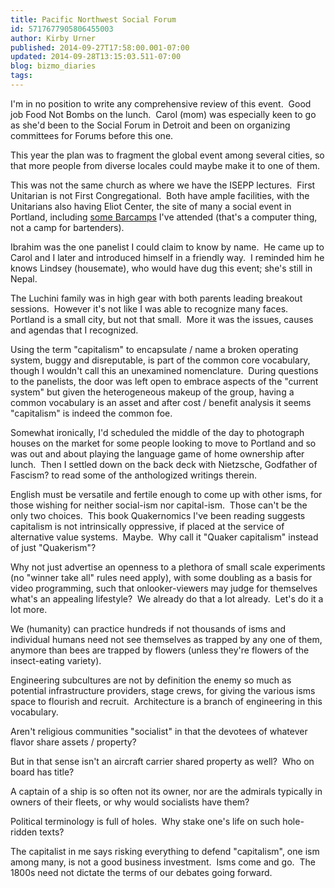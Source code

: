 ```yaml
---
title: Pacific Northwest Social Forum
id: 5717677905806455003
author: Kirby Urner
published: 2014-09-27T17:58:00.001-07:00
updated: 2014-09-28T13:15:03.511-07:00
blog: bizmo_diaries
tags: 
---
```


I'm in no position to write any comprehensive review of this event.  Good job Food Not Bombs on the lunch.  Carol (mom) was especially keen to go as she'd been to the Social Forum in Detroit and been on organizing committees for Forums before this one.

This year the plan was to fragment the global event among several cities, so that more people from diverse locales could maybe make it to one of them.

This was not the same church as where we have the ISEPP lectures.  First Unitarian is not First Congregational.  Both have ample facilities, with the Unitarians also having Eliot Center, the site of many a social event in Portland, including [some Barcamps](http://mybizmo.blogspot.com/2010/10/barcamp-4.html) I've attended (that's a computer thing, not a camp for bartenders).

Ibrahim was the one panelist I could claim to know by name.  He came up to Carol and I later and introduced himself in a friendly way.  I reminded him he knows Lindsey (housemate), who would have dug this event; she's still in Nepal.

The Luchini family was in high gear with both parents leading breakout sessions.  However it's not like I was able to recognize many faces.  Portland is a small city, but not that small.  More it was the issues, causes and agendas that I recognized.

Using the term "capitalism" to encapsulate / name a broken operating system, buggy and disreputable, is part of the common core vocabulary, though I wouldn't call this an unexamined nomenclature.  During questions to the panelists, the door was left open to embrace aspects of the "current system" but given the heterogeneous makeup of the group, having a common vocabulary is an asset and after cost / benefit analysis it seems "capitalism" is indeed the common foe.

Somewhat ironically, I'd scheduled the middle of the day to photograph houses on the market for some people looking to move to Portland and so was out and about playing the language game of home ownership after lunch.  Then I settled down on the back deck with Nietzsche, Godfather of Fascism? to read some of the anthologized writings therein. 

English must be versatile and fertile enough to come up with other isms, for those wishing for neither social-ism nor capital-ism.  Those can't be the only two choices.  This book Quakernomics I've been reading suggests capitalism is not intrinsically oppressive, if placed at the service of alternative value systems.  Maybe.  Why call it "Quaker capitalism" instead of just "Quakerism"?

Why not just advertise an openness to a plethora of small scale experiments (no "winner take all" rules need apply), with some doubling as a basis for video programming, such that onlooker-viewers may judge for themselves what's an appealing lifestyle?  We already do that a lot already.  Let's do it a lot more.

We (humanity) can practice hundreds if not thousands of isms and individual humans need not see themselves as trapped by any one of them, anymore than bees are trapped by flowers (unless they're flowers of the insect-eating variety).

Engineering subcultures are not by definition the enemy so much as potential infrastructure providers, stage crews, for giving the various isms space to flourish and recruit.  Architecture is a branch of engineering in this vocabulary.

Aren't religious communities "socialist" in that the devotees of whatever flavor share assets / property?

But in that sense isn't an aircraft carrier shared property as well?  Who on board has title?

A captain of a ship is so often not its owner, nor are the admirals typically in owners of their fleets, or why would socialists have them?

Political terminology is full of holes.  Why stake one's life on such hole-ridden texts?

The capitalist in me says risking everything to defend "capitalism", one ism among many, is not a good business investment.  Isms come and go.  The 1800s need not dictate the terms of our debates going forward.